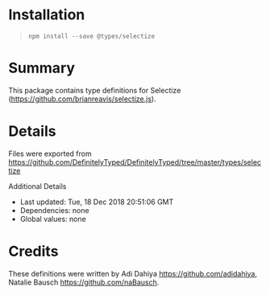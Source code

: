 # Installation
> `npm install --save @types/selectize`

# Summary
This package contains type definitions for Selectize (https://github.com/brianreavis/selectize.js).

# Details
Files were exported from https://github.com/DefinitelyTyped/DefinitelyTyped/tree/master/types/selectize

Additional Details
 * Last updated: Tue, 18 Dec 2018 20:51:06 GMT
 * Dependencies: none
 * Global values: none

# Credits
These definitions were written by Adi Dahiya <https://github.com/adidahiya>, Natalie Bausch <https://github.com/naBausch>.
